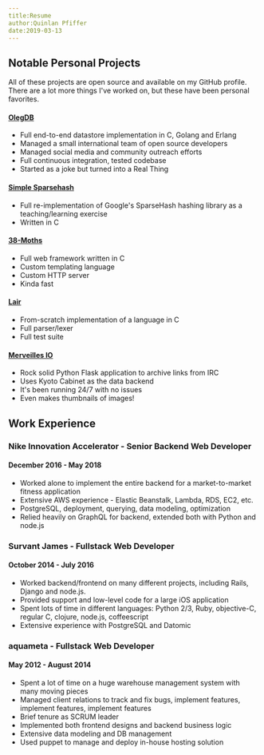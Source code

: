 ```yaml
---
title:Resume
author:Quinlan Pfiffer
date:2019-03-13
---
```


## Notable Personal Projects

All of these projects are open source and available on my GitHub profile. There
are a lot more things I've worked on, but these have been personal favorites.

#### [OlegDB](http://olegdb.org/)

* Full end-to-end datastore implementation in C, Golang and Erlang
* Managed a small international team of open source developers
* Managed social media and community outreach efforts
* Full continuous integration, tested codebase
* Started as a joke but turned into a Real Thing

#### [Simple Sparsehash](https://github.com/qpfiffer/Simple-Sparsehash)

* Full re-implementation of Google's SparseHash hashing library as a teaching/learning exercise
* Written in C

#### [38-Moths](https://github.com/qpfiffer/38-Moths)

* Full web framework written in C
* Custom templating language
* Custom HTTP server
* Kinda fast

#### [Lair](https://github.com/qpfiffer/lair)

* From-scratch implementation of a language in C
* Full parser/lexer
* Full test suite

#### [Merveilles IO](https://github.com/qpfiffer/merveilles_io)

* Rock solid Python Flask application to archive links from IRC
* Uses Kyoto Cabinet as the data backend
* It's been running 24/7 with no issues
* Even makes thumbnails of images!


## Work Experience
 
### Nike Innovation Accelerator - Senior Backend Web Developer
 
#### December 2016 - May 2018

* Worked alone to implement the entire backend for a market-to-market fitness application
* Extensive AWS experience - Elastic Beanstalk, Lambda, RDS, EC2, etc.
* PostgreSQL, deployment, querying, data modeling, optimization
* Relied heavily on GraphQL for backend, extended both with Python and node.js

### Survant James - Fullstack Web Developer
 
#### October 2014 - July 2016

* Worked backend/frontend on many different projects, including Rails, Django and node.js.
* Provided support and low-level code for a large iOS application
* Spent lots of time in different languages: Python 2/3, Ruby, objective-C, regular C, clojure, node.js, coffeescript
* Extensive experience with PostgreSQL and Datomic

### aquameta - Fullstack Web Developer
 
#### May 2012 - August 2014

* Spent a lot of time on a huge warehouse management system with many moving pieces
* Managed client relations to track and fix bugs, implement features, implement features, implement features
* Brief tenure as SCRUM leader
* Implemented both frontend designs and backend business logic
* Extensive data modeling and DB management
* Used puppet to manage and deploy in-house hosting solution
